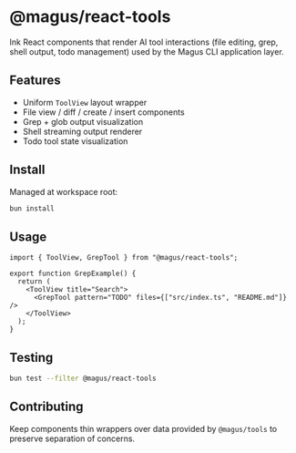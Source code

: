 # @magus/react-tools

Ink React components that render AI tool interactions (file editing, grep, shell output, todo management) used by the Magus CLI application layer.

## Features

- Uniform `ToolView` layout wrapper
- File view / diff / create / insert components
- Grep + glob output visualization
- Shell streaming output renderer
- Todo tool state visualization

## Install

Managed at workspace root:

```bash
bun install
```

## Usage

```tsx
import { ToolView, GrepTool } from "@magus/react-tools";

export function GrepExample() {
  return (
    <ToolView title="Search">
      <GrepTool pattern="TODO" files={["src/index.ts", "README.md"]} />
    </ToolView>
  );
}
```

## Testing

```bash
bun test --filter @magus/react-tools
```

## Contributing

Keep components thin wrappers over data provided by `@magus/tools` to preserve separation of concerns.
